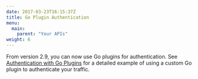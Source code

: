 ```yaml
---
date: 2017-03-23T16:15:37Z
title: Go Plugin Authentication
menu:
  main:
    parent: "Your APIs"
weight: 6 
---
```


From version 2.9, you can now use Go plugins for authentication. See [Authentication with Go Plugins](/docs/customise-tyk/plugins/golang-plugins/golang-plugins/#authentication-with-a-golang-plugin) for a detailed example of using a custom Go plugin to authenticate your traffic.